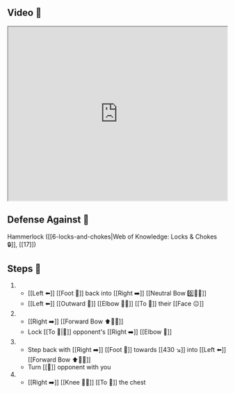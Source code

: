 ## Video 🎥

<iframe src="https://www.youtube.com/embed/-lpvjG0gD0E" width="100%" height="400"></iframe>

## Defense Against 🤺

Hammerlock ([[6-locks-and-chokes|Web of Knowledge: Locks & Chokes 🔒]], [[17]])

## Steps 👣

1. - [[Left ⬅️]] [[Foot 🦶]] back into [[Right ➡️]] [[Neutral Bow 0️⃣🧍‍♂️]]
    - [[Left ⬅️]] [[Outward 🔼]] [[Elbow 💪💥]] [[To 🎯]] their [[Face 😐]]
2. - [[Right ➡️]] [[Forward Bow ⬆️🧍‍♂️]]
    - Lock [[To 🎯|🎯]] opponent's [[Right ➡️]] [[Elbow 💪]]
3. - Step back with [[Right ➡️]] [[Foot 🦶]] towards [[430 ↘️]] into [[Left ⬅️]] [[Forward Bow ⬆️🧍‍♂️]]
    - Turn [[🎯]] opponent with you
4. - [[Right ➡️]] [[Knee 🦵💥]] [[To 🎯]] the chest
